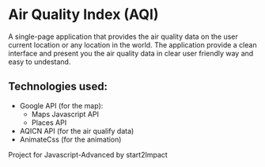 # Air Quality Index (AQI)
A single-page application that provides the air quality data on the user current location or any location in the world.
The application provide a clean interface and present you the air quality data in clear user friendly way and easy to undestand.

## Technologies used:

* Google API (for the map):
  * Maps Javascript API
  * Places API 
* AQICN API (for the air qualify data)
* AnimateCss (for the animation)

Project for Javascript-Advanced by start2Impact
